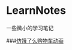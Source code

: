 # LearnNotes
一些微小的学习笔记

###[仿饿了么购物车动画](https://github.com/xiejinpeng007/LearnNotes/blob/master/ElemeAnim/elemeanim.md)

